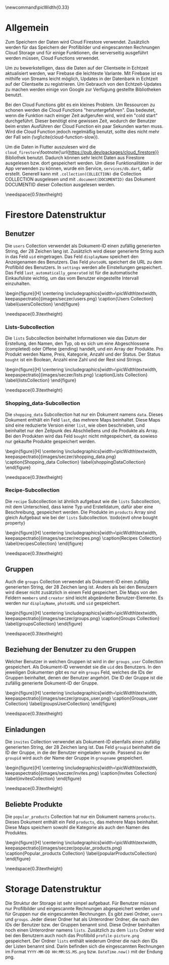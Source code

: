 \newcommand\picWidth{0.33}

# Allgemein

Zum Speichern der Daten wird Cloud Firestore verwendet.
Zusätzlich werden für das Speichern der Profilbilder und eingescannten Rechnungen
Cloud Storage und für einige Funktionen, die serverseitig ausgeführt
werden müssen, Cloud Functions verwendet. 

Um zu bewerkstelligen, dass die Daten auf der Clientseite in Echtzeit
aktualisiert werden, war Firebase die leichteste Variante. Mit Firebase ist
es mithilfe von Streams leicht möglich, Updates in der Datenbank in Echtzeit
auf der Clientseite zu registrieren. Um Gebrauch von den Echtzeit-Updates zu
machen werden einige von Google zur Verfügung gestellte Bibliotheken benutzt.

Bei den Cloud Functions gibt es ein kleines Problem. Um Ressourcen zu schonen werden
die Cloud Functions "heruntergefahren". Das bedeutet, wenn die Funktion nach einiger Zeit
aufgerufen wird, wird ein "cold start" durchgeführt. Dieser benötigt eine gewissen Zeit,
wodurch der Benutzer beim ersten Ausführen der Cloud Function ein paar Sekunden warten muss.
Wird die Cloud Function jedoch regelmäßig benutzt, sollte dies nicht mehr der Fall sein (\vgl\cite{cloud-function-slow}).

Um die Daten in Flutter auszulesen wird die `cloud_firestore`\footnote{\url{https://pub.dev/packages/cloud_firestore}}
Bibliothek benutzt. Dadurch können sehr leicht Daten aus Firestore ausgelesen bzw. dort gespeichert werden. Um
diese Funktionalitäten in der App verwenden zu können, wurde ein Service, `services/db.dart`, dafür erstellt. Generell
kann mit `.collection(COLLECTION)` die Collection COLLECTION ausgelesen und mit `.document(DOCUMENTID)` das Dokument
DOCUMENTID dieser Collection ausgelesen werden.

\needspace{0.5\textheight}
# Firestore Datenstruktur

## Benutzer

Die `users` Collection verwendet als Dokument-ID einen zufällig generierten String, 
der 28 Zeichen lang ist. Zusätzlich wird dieser generierte String auch in das Feld `uid`
eingetragen. Das Feld `displayName` speichert den Anzeigenamen des Benutzers. Das Feld 
`photoURL` speichert die URL zu dem Profilbild des Benutzers. In `settings` werden alle 
Einstellungen gespeichert. Das Feld `last_automatically_generated` ist für die automatische
Einkaufsliste wichtig, um das vom Benutzer eingestellte Intervall einzuhalten.

\begin{figure}[H]
\centering
\includegraphics[width=\picWidth\textwidth, keepaspectratio]{images/seczer/users.png}
\caption{Users Collection}
\label{usersCollection}
\end{figure}

\needspace{0.3\textheight}
### Lists-Subcollection

Die `lists` Subcollection beinhaltet Informationen wie das Datum der Erstellung, den Namen,
den Typ, ob es sich um eine Abgeschlossene (completed) oder Offene (pending) handelt, und
ein Array der Produkte. Pro Produkt werden Name, Preis, Kategorie, Anzahl und der Status. Der
Status `bought` ist ein Boolean, Anzahl eine Zahl und der Rest sind Strings.

\begin{figure}[H]
\centering
\includegraphics[width=\picWidth\textwidth, keepaspectratio]{images/seczer/lists.png}
\caption{Lists Collection}
\label{listsCollection}
\end{figure}

\needspace{0.3\textheight}
### Shopping_data-Subcollection 

Die `shopping_data` Subcollection hat nur ein Dokument namens `data`. Dieses Dokument enthält
ein Feld `last`, das mehrere Maps beinhaltet. Diese Maps sind eine reduzierte Version einer
`list`, wie oben beschrieben, und beinhaltet nur den Zeitpunk des Abschließens und die Produkte
als Array. Bei den Produkten wird das Feld `bought` nicht mitgespeichert, da sowieso nur gekaufte
Produkte gespeichert werden.

\begin{figure}[H]
\centering
\includegraphics[width=\picWidth\textwidth, keepaspectratio]{images/seczer/shopping_data.png}
\caption{Shopping\_data Collection}
\label{shoppingDataCollection}
\end{figure}

\needspace{0.3\textheight}
### Recipe-Subcollection 

Die `recipe` Subcollection ist ähnlich aufgebaut wie die `lists` Subcollection, mit dem Unterschied,
dass keine Typ und Erstelldatum, dafür aber eine Beschreibung, gespeichert werden. Die Produkte im
`products` Array sind gleich Aufgebaut wie bei der `lists` Subcollection. \todo{evtl ohne bought property}

\begin{figure}[H]
\centering
\includegraphics[width=\picWidth\textwidth, keepaspectratio]{images/seczer/recipes.png}
\caption{Recipes Collection}
\label{recipesCollection}
\end{figure}

\needspace{0.3\textheight}
## Gruppen

Auch die `groups` Collection verwendet als Dokument-ID einen zufällig generierten String, 
der 28 Zeichen lang ist. Anders als bei den Benutzern wird dieser nicht zusätzlich in einem Feld
gespeichert. Die Maps von den Feldern `members` und `creator` sind leicht abgeänderte Benutzer-Elemente.
Es werden nur `displayName`, `photoURL` und `uid` gespeichert.

\begin{figure}[H]
\centering
\includegraphics[width=\picWidth\textwidth, keepaspectratio]{images/seczer/groups.png}
\caption{Groups Collection}
\label{groupsCollection}
\end{figure}

\needspace{0.3\textheight}
## Beziehung der Benutzer zu den Gruppen

Welcher Benutzer in welchen Gruppen ist wird in der `groups_user` Collection gespeichert. Als Dokument-ID
verwendet sie die `uid` des Benutzers. In den jeweiligen Dokumenten gibt es nur ein `groups` Feld, welches
die IDs der Gruppen beinhaltet, denen der Benutzer angehört. Die ID der Gruppe ist die zufällig generierte
Dokument-ID der Gruppe.

\begin{figure}[H]
\centering
\includegraphics[width=\picWidth\textwidth, keepaspectratio]{images/seczer/groups_user.png}
\caption{Groups\_user Collection}
\label{groupsUserCollection}
\end{figure}

\needspace{0.3\textheight}
## Einladungen

Die `invites` Collection verwendet als Dokument-ID ebenfalls einen zufällig generierten String, 
der 28 Zeichen lang ist. Das Feld `groupid` beinhaltet die ID der Gruppe, in die der Benutzer eingeladen
wurde. Passend zu der `groupid` wird auch der Name der Gruppe in `groupname` gespeichert.

\begin{figure}[H]
\centering
\includegraphics[width=\picWidth\textwidth, keepaspectratio]{images/seczer/invites.png}
\caption{Invites Collection}
\label{invitesCollection}
\end{figure}

\needspace{0.3\textheight}
## Beliebte Produkte

Die `popular_products` Collection hat nur ein Dokument namens `products`. Dieses Dokument enthält
ein Feld `products`, das mehrere Maps beinhaltet. Diese Maps speichern sowohl die Kategorie als auch
den Namen des Produktes. 

\begin{figure}[H]
\centering
\includegraphics[width=\picWidth\textwidth, keepaspectratio]{images/seczer/popular_products.png}
\caption{Popular\_products Collection}
\label{popularProductsCollection}
\end{figure}

\needspace{0.3\textheight}
# Storage Datenstruktur

Die Struktur der Storage ist sehr simpel aufgebaut. Für Benutzer müssen nur Profilbilder und eingescannte
Rechnungen abgespeichert werden und für Gruppen nur die eingescannten Rechnungen. Es gibt zwei Ordner, `users` und
`groups`. Jeder dieser Ordner hat als Unterordner Ordner, die nach den IDs der Benutzer bzw. der Gruppen benannt 
sind. Diese Ordner beinhalten noch einen Unterordner namens `lists`. Zusätzlich zu dem `lists` Ordner wird bei den
Benutzern auch noch das Profilbild `profile-picture.png` gespeichert. Der Ordner `lists` enthält wiederum Ordner 
die nach den IDs der Listen benannt sind. Darin befinden sich die eingescannten Rechnungen im Format 
`YYYY-MM-DD HH:MM:SS.MS.png` bzw. `DateTime.now()` mit der Endung png.